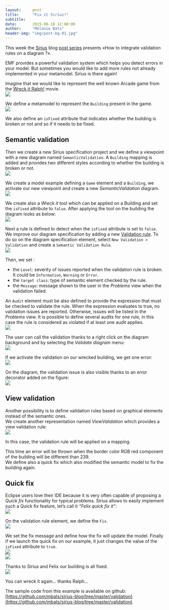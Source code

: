```yaml
---
layout:     post
title:      "Fix it Sirius!"
subtitle:   
date:       2015-06-10 12:00:00
author:     "Mélanie Bats"
header-img: "img/post-bg-01.jpg"
---
```

This week the [Sirius](http://www.eclipse.org/sirius/) blog [post series](http://melb.enix.org/category/sirius/) presents «How to integrate validation rules on a diagram ?».

EMF provides a powerful validation system which helps you detect errors in your model. But sometimes you would like to add more rules not already implemented in your metamodel. Sirius is there again!

Imagine that we would like to represent the well known Arcade game from the [Wreck it Ralph!](http://en.wikipedia.org/w/index.php?title=Wreck-It_Ralph) movie.  
![](https://raw.githubusercontent.com/mbats/sirius-blog/master/validation/blog/images/Wreckitralphposter.jpeg)

We define a metamodel to represent the `Building` present in the game.  
![](https://raw.githubusercontent.com/mbats/sirius-blog/master/validation/blog/images/metamodel.png)

We also define an `isFixed` attribute that indicates whether the building is broken or not and so if it needs to be fixed.

## Semantic validation

Then we create a new Sirius specification project and we define a viewpoint with a new diagram named `SemanticValidation`. A `Building` mapping is added and provides two different styles according to whether the building is broken or not.  
![](https://raw.githubusercontent.com/mbats/sirius-blog/master/validation/blog/images/semanticvalidation_vsm.png)

We create a model example defining a `Game` element and a `Building`, we activate our new viewpoint and create a new _SemanticValidation_ diagram.  
![](https://raw.githubusercontent.com/mbats/sirius-blog/master/validation/blog/images/semanticvalidation.png)

We create also a _Wreck it_ tool which can be applied on a Building and set the `isFixed` attribute to `false`. After applying the tool on the building the diagram looks as below:  
![](https://raw.githubusercontent.com/mbats/sirius-blog/master/validation/blog/images/semanticvalidation_wreck.png)

Next a rule is defined to detect when the `isFixed` attribute is set to `false`. We improve our diagram specification by adding a new [Validation rule](http://www.eclipse.org/sirius/doc/specifier/diagrams/Diagrams.html#validation). To do so on the diagram specification element, select `New Validation > Validation` and create a `Semantic Validation Rule`.  
![](https://raw.githubusercontent.com/mbats/sirius-blog/master/validation/blog/images/semanticvalidationrule_vsm.png)

Then, we set :

*   the `Level`: severity of issues reported when the validation rule is broken. It could be `Information`, `Warning` or `Error`.
*   the `target class`: type of semantic element checked by the rule.
*   the `Message`: message shown to the user in the _Problems_ view when the validation failed.

An `Audit` element must be also defined to provide the expression that must be checked to validate the rule. When the expression evaluates to true, no validation issues are reported. Otherwise, issues will be listed in the _Problems_ view. It is possible to define several audits for one rule, in this case the rule is considered as violated if at least one audit applies.  
![](https://raw.githubusercontent.com/mbats/sirius-blog/master/validation/blog/images/audit.png)

The user can call the validation thanks to a right click on the diagram background and by selecting the _Validate diagram_ menu:  
![](https://raw.githubusercontent.com/mbats/sirius-blog/master/validation/blog/images/validate_diagram.png)

If we activate the validation on our wrecked building, we get one error:  
![](https://raw.githubusercontent.com/mbats/sirius-blog/master/validation/blog/images/semanticvalidation_error.png)

On the diagram, the validation issue is also visible thanks to an error decorator added on the figure:  
![](https://raw.githubusercontent.com/mbats/sirius-blog/master/validation/blog/images/error_decorator.png)

## View validation

Another possibility is to define validation rules based on graphical elements instead of the semantic ones.  
We create another representation named _ViewValidation_ which provides a view validation rule:  
![](https://raw.githubusercontent.com/mbats/sirius-blog/master/validation/blog/images/viewvalidationrule_vsm.png)

In this case, the validation rule will be applied on a mapping.

This time an error will be thrown when the border color RGB red component of the building will be different than 239.  
We define also a quick fix which also modified the semantic model to fix the building again.

## Quick fix

Eclipse users love their IDE because it is very often capable of proposing a _Quick fix_ functionality for typical problems. Sirius allows to easily implement such a Quick fix feature, let’s call it _“Felix quick fix it”_:  
![](https://raw.githubusercontent.com/mbats/sirius-blog/master/validation/blog/images/Fix-It-Felix.jpg)

On the validation rule element, we define the `Fix`.  
![](https://raw.githubusercontent.com/mbats/sirius-blog/master/validation/blog/images/fix_vsm.png)

We set the fix message and define how the fix will update the model. Finally if we launch the quick fix on our example, it just changes the value of the `isFixed` attribute to `true`.  
![](https://raw.githubusercontent.com/mbats/sirius-blog/master/validation/blog/images/quickfix1.png)  
![](https://raw.githubusercontent.com/mbats/sirius-blog/master/validation/blog/images/quickfix2.png)

Thanks to Sirius and Felix our building is all fixed.  
![](https://raw.githubusercontent.com/mbats/sirius-blog/master/validation/blog/images/semanticvalidation.png)

You can wreck it again… thanks Ralph…

The sample code from this example is available on github: [https://github.com/mbats/sirius-blog/tree/master/validation](https://github.com/mbats/sirius-blog/tree/master/validation)